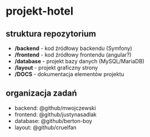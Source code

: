 # projekt-hotel

## struktura repozytorium

- **/backend** - kod źródłowy backendu (Symfony)
- **/frontend** - kod źródłowy frontendu (angular?)
- **/database** - projekt bazy danych (MySQL/MariaDB)
- **/layout** - projekt graficzny strony
- **/DOCS** - dokumentacja elementów projektu
## organizacja zadań

- backend: @github/mwojczewski
- frontend: @github/justynasadlak
- database: @github/berton-boy
- layout: @github/cruelfan
